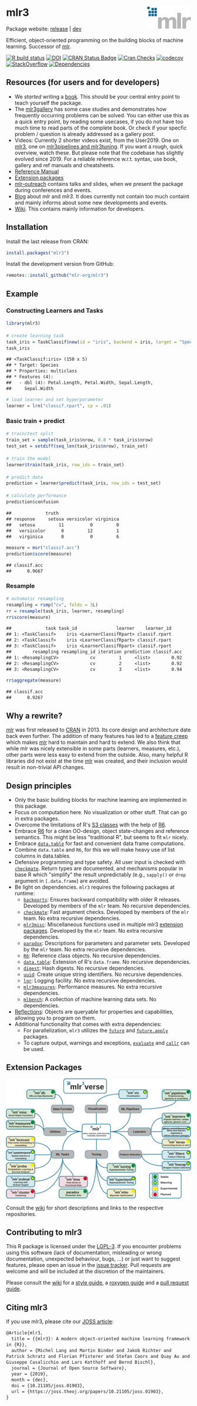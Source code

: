 
mlr3 <img src="man/figures/logo.png" align="right" width = "120" />
===================================================================

Package website: [release](https://mlr3.mlr-org.com/) | [dev](https://mlr3.mlr-org.com/dev)

Efficient, object-oriented programming on the building blocks of machine learning. Successor of [mlr](https://github.com/mlr-org/mlr).

<!-- badges: start -->
[![R build status](https://github.com/mlr-org/mlr3/workflows/R-CMD-check/badge.svg)](https://github.com/mlr-org/mlr3/actions) [![DOI](https://joss.theoj.org/papers/10.21105/joss.01903/status.svg)](https://doi.org/10.21105/joss.01903) [![CRAN Status Badge](https://www.r-pkg.org/badges/version-ago/mlr3)](https://cran.r-project.org/package=mlr3) [![Cran Checks](https://cranchecks.info/badges/worst/mlr3)](https://cran.r-project.org/web/checks/check_results_mlr3.html) [![codecov](https://codecov.io/gh/mlr-org/mlr3/branch/master/graph/badge.svg)](https://codecov.io/gh/mlr-org/mlr3) [![StackOverflow](https://img.shields.io/badge/stackoverflow-mlr3-orange.svg)](https://stackoverflow.com/questions/tagged/mlr3) [![Dependencies](https://tinyverse.netlify.com/badge/mlr3)](https://cran.r-project.org/package=mlr3) <!-- badges: end -->

Resources (for users and for developers)
----------------------------------------

-   We *started* writing a [book](https://mlr3book.mlr-org.com/). This should be your central entry point to teach yourself the package.
-   The [mlr3gallery](https://mlr3gallery.mlr-org.com) has some case studies and demonstrates how frequently occurring problems can be solved. You can either use this as a quick entry point, by reading some usecases, if you do not have too much time to read parts of the complete book. Or check if your specfic problem / question is already addressed as a gallery post.
-   Videos: Currently 2 shorter videos exist, from the User2019. One on [mlr3](https://www.youtube.com/watch?v=wsP2hiFnDQs), one on [mlr3pipelines and mlr3tuning](https://www.youtube.com/watch?v=gEW5RxkbQuQ). If you want a rough, quick overview, watch these. But please note that the codebase has slightly evolved since 2019. For a reliable reference w.r.t. syntax, use book, gallery and ref manuals and cheatsheets.
-   [Reference Manual](https://mlr3.mlr-org.com/reference/)
-   [Extension packages](https://github.com/mlr-org/mlr3/wiki/Extension-Packages)
-   [mlr-outreach](https://github.com/mlr-org/mlr-outreach) contains talks and slides, when we present the package during conferences and events.
-   [Blog](https://mlr-org.com/) about *mlr* and *mlr3*. It does currently not contain too much containt and mainly informs about some new developments and events.
-   [Wiki](https://github.com/mlr-org/mlr3/wiki). This contains mainly information for developers.

Installation
------------

Install the last release from CRAN:

``` r
install.packages("mlr3")
```

Install the development version from GitHub:

``` r
remotes::install_github("mlr-org/mlr3")
```

Example
-------

### Constructing Learners and Tasks

``` r
library(mlr3)

# create learning task
task_iris = TaskClassif$new(id = "iris", backend = iris, target = "Species")
task_iris
```

    ## <TaskClassif:iris> (150 x 5)
    ## * Target: Species
    ## * Properties: multiclass
    ## * Features (4):
    ##   - dbl (4): Petal.Length, Petal.Width, Sepal.Length,
    ##     Sepal.Width

``` r
# load learner and set hyperparameter
learner = lrn("classif.rpart", cp = .01)
```

### Basic train + predict

``` r
# train/test split
train_set = sample(task_iris$nrow, 0.8 * task_iris$nrow)
test_set = setdiff(seq_len(task_iris$nrow), train_set)

# train the model
learner$train(task_iris, row_ids = train_set)

# predict data
prediction = learner$predict(task_iris, row_ids = test_set)

# calculate performance
prediction$confusion
```

    ##             truth
    ## response     setosa versicolor virginica
    ##   setosa         11          0         0
    ##   versicolor      0         12         1
    ##   virginica       0          0         6

``` r
measure = msr("classif.acc")
prediction$score(measure)
```

    ## classif.acc 
    ##      0.9667

### Resample

``` r
# automatic resampling
resampling = rsmp("cv", folds = 3L)
rr = resample(task_iris, learner, resampling)
rr$score(measure)
```

    ##             task task_id               learner    learner_id
    ## 1: <TaskClassif>    iris <LearnerClassifRpart> classif.rpart
    ## 2: <TaskClassif>    iris <LearnerClassifRpart> classif.rpart
    ## 3: <TaskClassif>    iris <LearnerClassifRpart> classif.rpart
    ##        resampling resampling_id iteration prediction classif.acc
    ## 1: <ResamplingCV>            cv         1     <list>        0.92
    ## 2: <ResamplingCV>            cv         2     <list>        0.92
    ## 3: <ResamplingCV>            cv         3     <list>        0.94

``` r
rr$aggregate(measure)
```

    ## classif.acc 
    ##      0.9267

Why a rewrite?
--------------

[mlr](https://github.com/mlr-org/mlr) was first released to [CRAN](https://cran.r-project.org/package=mlr) in 2013. Its core design and architecture date back even further. The addition of many features has led to a [feature creep](https://en.wikipedia.org/wiki/Feature_creep) which makes [mlr](https://github.com/mlr-org/mlr) hard to maintain and hard to extend. We also think that while mlr was nicely extensible in some parts (learners, measures, etc.), other parts were less easy to extend from the outside. Also, many helpful R libraries did not exist at the time [mlr](https://github.com/mlr-org/mlr) was created, and their inclusion would result in non-trivial API changes.

Design principles
-----------------

-   Only the basic building blocks for machine learning are implemented in this package.
-   Focus on computation here. No visualization or other stuff. That can go in extra packages.
-   Overcome the limitations of R's [S3 classes](https://adv-r.hadley.nz/s3.html) with the help of [R6](https://cran.r-project.org/package=R6).
-   Embrace [R6](https://cran.r-project.org/package=R6) for a clean OO-design, object state-changes and reference semantics. This might be less "traditional R", but seems to fit `mlr` nicely.
-   Embrace [`data.table`](https://cran.r-project.org/package=data.table) for fast and convenient data frame computations.
-   Combine `data.table` and `R6`, for this we will make heavy use of list columns in data.tables.
-   Defensive programming and type safety. All user input is checked with [`checkmate`](https://cran.r-project.org/package=checkmate). Return types are documented, and mechanisms popular in base R which "simplify" the result unpredictably (e.g., `sapply()` or `drop` argument in `[.data.frame`) are avoided.
-   Be light on dependencies. `mlr3` requires the following packages at runtime:
    -   [`backports`](https://cran.r-project.org/package=backports): Ensures backward compatibility with older R releases. Developed by members of the `mlr` team. No recursive dependencies.
    -   [`checkmate`](https://cran.r-project.org/package=checkmate): Fast argument checks. Developed by members of the `mlr` team. No extra recursive dependencies.
    -   [`mlr3misc`](https://cran.r-project.org/package=mlr3misc): Miscellaneous functions used in multiple mlr3 [extension packages](https://github.com/mlr-org/mlr3/wiki/Extension-Packages). Developed by the `mlr` team. No extra recursive dependencies.
    -   [`paradox`](https://cran.r-project.org/package=paradox): Descriptions for parameters and parameter sets. Developed by the `mlr` team. No extra recursive dependencies.
    -   [`R6`](https://cran.r-project.org/package=R6): Reference class objects. No recursive dependencies.
    -   [`data.table`](https://cran.r-project.org/package=data.table): Extension of R's `data.frame`. No recursive dependencies.
    -   [`digest`](https://cran.r-project.org/package=digest): Hash digests. No recursive dependencies.
    -   [`uuid`](https://cran.r-project.org/package=uuid): Create unique string identifiers. No recursive dependencies.
    -   [`lgr`](https://cran.r-project.org/package=lgr): Logging facility. No extra recursive dependencies.
    -   [`mlr3measures`](https://cran.r-project.org/package=mlr3measures): Performance measures. No extra recursive dependencies.
    -   [`mlbench`](https://cran.r-project.org/package=mlbench): A collection of machine learning data sets. No dependencies.
-   [Reflections](https://en.wikipedia.org/wiki/Reflection_%28computer_programming%29): Objects are queryable for properties and capabilities, allowing you to program on them.
-   Additional functionality that comes with extra dependencies:
    -   For parallelization, `mlr3` utilizes the [`future`](https://cran.r-project.org/package=future) and [`future.apply`](https://cran.r-project.org/package=future.apply) packages.
    -   To capture output, warnings and exceptions, [`evaluate`](https://cran.r-project.org/package=evaluate) and [`callr`](https://cran.r-project.org/package=callr) can be used.

Extension Packages
------------------

<a href="https://raw.githubusercontent.com/mlr-org/mlr3/master/man/figures/mlr3verse.svg?sanitize=true"><img src="man/figures/mlr3verse.svg" /></a>

Consult the [wiki](https://github.com/mlr-org/mlr3/wiki/Extension-Packages) for short descriptions and links to the respective repositories.

Contributing to mlr3
--------------------

This R package is licensed under the [LGPL-3](https://www.gnu.org/licenses/lgpl-3.0.en.html). If you encounter problems using this software (lack of documentation, misleading or wrong documentation, unexpected behaviour, bugs, ...) or just want to suggest features, please open an issue in the [issue tracker](https://github.com/mlr-org/mlr3/issues). Pull requests are welcome and will be included at the discretion of the maintainers.

Please consult the [wiki](https://github.com/mlr-org/mlr3/wiki/) for a [style guide](https://github.com/mlr-org/mlr3/wiki/Style-Guide), a [roxygen guide](https://github.com/mlr-org/mlr3/wiki/Roxygen-Guide) and a [pull request guide](https://github.com/mlr-org/mlr3/wiki/PR-Guidelines).

Citing mlr3
-----------

If you use mlr3, please cite our [JOSS article](https://doi.org/10.21105/joss.01903):

    @Article{mlr3,
      title = {{mlr3}: A modern object-oriented machine learning framework in {R}},
      author = {Michel Lang and Martin Binder and Jakob Richter and Patrick Schratz and Florian Pfisterer and Stefan Coors and Quay Au and Giuseppe Casalicchio and Lars Kotthoff and Bernd Bischl},
      journal = {Journal of Open Source Software},
      year = {2019},
      month = {dec},
      doi = {10.21105/joss.01903},
      url = {https://joss.theoj.org/papers/10.21105/joss.01903},
    }
